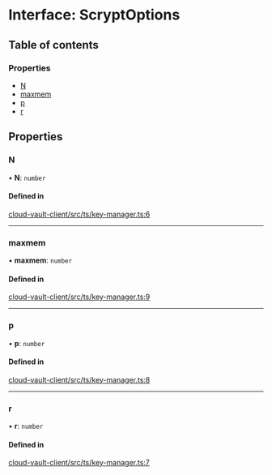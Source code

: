 # Interface: ScryptOptions

## Table of contents

### Properties

- [N](ScryptOptions.md#n)
- [maxmem](ScryptOptions.md#maxmem)
- [p](ScryptOptions.md#p)
- [r](ScryptOptions.md#r)

## Properties

### N

• **N**: `number`

#### Defined in

[cloud-vault-client/src/ts/key-manager.ts:6](https://gitlab.com/i3-market/code/wp3/t3.2/i3m-wallet-monorepo/-/blob/b3c8896/packages/cloud-vault-client/src/ts/key-manager.ts#L6)

___

### maxmem

• **maxmem**: `number`

#### Defined in

[cloud-vault-client/src/ts/key-manager.ts:9](https://gitlab.com/i3-market/code/wp3/t3.2/i3m-wallet-monorepo/-/blob/b3c8896/packages/cloud-vault-client/src/ts/key-manager.ts#L9)

___

### p

• **p**: `number`

#### Defined in

[cloud-vault-client/src/ts/key-manager.ts:8](https://gitlab.com/i3-market/code/wp3/t3.2/i3m-wallet-monorepo/-/blob/b3c8896/packages/cloud-vault-client/src/ts/key-manager.ts#L8)

___

### r

• **r**: `number`

#### Defined in

[cloud-vault-client/src/ts/key-manager.ts:7](https://gitlab.com/i3-market/code/wp3/t3.2/i3m-wallet-monorepo/-/blob/b3c8896/packages/cloud-vault-client/src/ts/key-manager.ts#L7)
